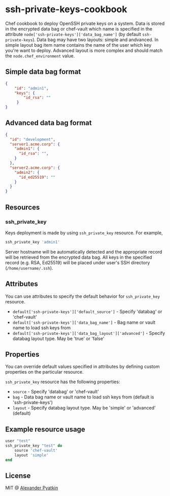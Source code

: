 # ssh-private-keys-cookbook
Chef cookbook to deploy OpenSSH private keys on a system. Data is stored in the encrypted data bag or chef-vault which name is specified in the attribute `node['ssh-private-keys']['data_bag_name']` (by default `ssh-private-keys`). Data bag may have two layouts: simple and andvanced. In simple layout bag item name contains the name of the user which key you're want to deploy. Advanced layout is more complex and should match the `node.chef_environment` value.

## Simple data bag format

``` json
{
    "id": "admin1",
    "keys": {
        "id_rsa": ""
     }
}
```

## Advanced data bag format

``` json
{
  "id": "development",
  "server1.acme.corp": {
    "admin1": {
      "id_rsa": "",
    }
  },
  "server2.acme.corp": {
    "admin2": {
      "id_ed25519": ""
    }
  }
}
```

## Resources

### ssh_private_key

Keys deployment is made by using `ssh_private_key` resource. For example,

``` ruby
ssh_private_key 'admin1'
```

Server hostname will be automatically detected and the appropriate record will be retrieved from the encrypted data bag. All keys in the specified record (e.g. RSA, Ed25519) will be placed under user's SSH directory (`/home/username/.ssh`).

## Attributes

You can use attributes to specify the default behavior for `ssh_private_key` resource.

* `default['ssh-private-keys']['default_source']` - Specify 'databag' or 'chef-vault'
* `default['ssh-private-keys']['data_bag_name']` - Bag name or vault name to load ssh keys from
* `default['ssh-private-keys']['data_bag_layout']['advanced']` - Specify databag layout type. May be 'true' or 'false'


## Properties

You can override default values specified in attributes by defining custom properties on the particular resource.

`ssh_private_key` resource has the following properties:

* `source` - Specify 'databag' or 'chef-vault'
* `bag` - Data bag name or vault name to load ssh keys from (default is 'ssh-private-keys')
* `layout` - Specify databag layout type. May be 'simple' or 'advanced' (default)


## Example resource usage

``` ruby
user "test"
ssh_private_key "test" do
    source 'chef-vault'
    layout 'simple'
end
```

## License
MIT @ [Alexander Pyatkin](https://github.com/aspyatkin)
